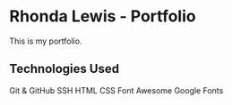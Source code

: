 # Rhonda Lewis - Portfolio

This is my portfolio.

## Technologies Used

Git & GitHub
SSH
HTML
CSS
Font Awesome
Google Fonts

